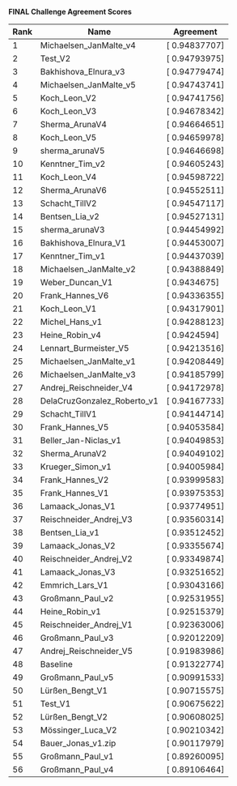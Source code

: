 **FINAL Challenge Agreement Scores**



|Rank|Name|Agreement|
|----|-----|---|
|1|Michaelsen_JanMalte_v4|[ 0.94837707]|
|2|Test_V2|[ 0.94793975]|
|3|Bakhishova_Elnura_v3|[ 0.94779474]|
|4|Michaelsen_JanMalte_v5|[ 0.94743741]|
|5|Koch_Leon_V2|[ 0.94741756]|
|6|Koch_Leon_V3|[ 0.94678342]|
|7|Sherma_ArunaV4|[ 0.94664651]|
|8|Koch_Leon_V5|[ 0.94659978]|
|9|sherma_arunaV5|[ 0.94646698]|
|10|Kenntner_Tim_v2|[ 0.94605243]|
|11|Koch_Leon_V4|[ 0.94598722]|
|12|Sherma_ArunaV6|[ 0.94552511]|
|13|Schacht_TillV2|[ 0.94547117]|
|14|Bentsen_Lia_v2|[ 0.94527131]|
|15|sherma_arunaV3|[ 0.94454992]|
|16|Bakhishova_Elnura_V1|[ 0.94453007]|
|17|Kenntner_Tim_v1|[ 0.94437039]|
|18|Michaelsen_JanMalte_v2|[ 0.94388849]|
|19|Weber_Duncan_V1|[ 0.9434675]|
|20|Frank_Hannes_V6|[ 0.94336355]|
|21|Koch_Leon_V1|[ 0.94317901]|
|22|Michel_Hans_v1|[ 0.94288123]|
|23|Heine_Robin_v4|[ 0.9424594]|
|24|Lennart_Burmeister_V5|[ 0.94213516]|
|25|Michaelsen_JanMalte_v1|[ 0.94208449]|
|26|Michaelsen_JanMalte_v3|[ 0.94185799]|
|27|Andrej_Reischneider_V4|[ 0.94172978]|
|28|DelaCruzGonzalez_Roberto_v1|[ 0.94167733]|
|29|Schacht_TillV1|[ 0.94144714]|
|30|Frank_Hannes_V5|[ 0.94053584]|
|31|Beller_Jan-Niclas_v1|[ 0.94049853]|
|32|Sherma_ArunaV2|[ 0.94049102]|
|33|Krueger_Simon_v1|[ 0.94005984]|
|34|Frank_Hannes_V2|[ 0.93999583]|
|35|Frank_Hannes_V1|[ 0.93975353]|
|36|Lamaack_Jonas_V1|[ 0.93774951]|
|37|Reischneider_Andrej_V3|[ 0.93560314]|
|38|Bentsen_Lia_v1|[ 0.93512452]|
|39|Lamaack_Jonas_V2|[ 0.93355674]|
|40|Reischneider_Andrej_V2|[ 0.93349874]|
|41|Lamaack_Jonas_V3|[ 0.93251652]|
|42|Emmrich_Lars_V1|[ 0.93043166]|
|43|Großmann_Paul_v2|[ 0.92531955]|
|44|Heine_Robin_v1|[ 0.92515379]|
|45|Reischneider_Andrej_V1|[ 0.92363006]|
|46|Großmann_Paul_v3|[ 0.92012209]|
|47|Andrej_Reischneider_V5|[ 0.91983986]|
|48|Baseline|[ 0.91322774]|
|49|Großmann_Paul_v5|[ 0.90991533]|
|50|Lürßen_Bengt_V1|[ 0.90715575]|
|51|Test_V1|[ 0.90675622]|
|52|Lürßen_Bengt_V2|[ 0.90608025]|
|53|Mössinger_Luca_V2|[ 0.90210342]|
|54|Bauer_Jonas_v1.zip|[ 0.90117979]|
|55|Großmann_Paul_v1|[ 0.89260095]|
|56|Großmann_Paul_v4|[ 0.89106464]|
